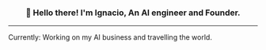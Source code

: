 <h3 align="center">👋 Hello there! I'm Ignacio, An AI engineer and Founder.</h3>

---

Currently: Working on my AI business and travelling the world.
